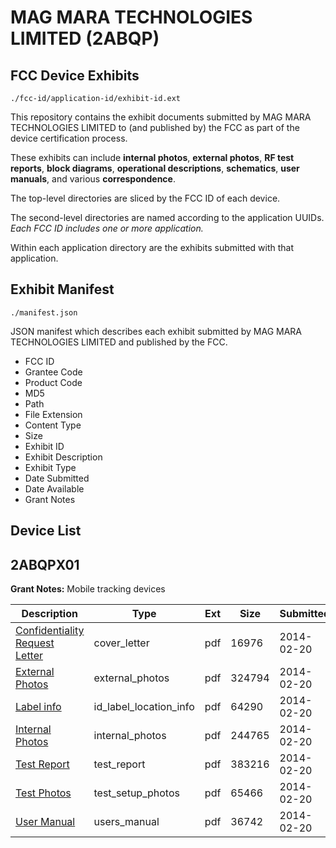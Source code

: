 # MAG MARA TECHNOLOGIES LIMITED (2ABQP)
## FCC Device Exhibits

```
./fcc-id/application-id/exhibit-id.ext
```

This repository contains the exhibit documents submitted by MAG MARA TECHNOLOGIES LIMITED to (and published by) the FCC as part of the device certification process.

These exhibits can include **internal photos**, **external photos**, **RF test reports**, **block diagrams**, **operational descriptions**, **schematics**, **user manuals**, and various **correspondence**.

The top-level directories are sliced by the FCC ID of each device.

The second-level directories are named according to the application UUIDs. *Each FCC ID includes one or more application.*

Within each application directory are the exhibits submitted with that application. 

## Exhibit Manifest

```
./manifest.json
```

JSON manifest which describes each exhibit submitted by MAG MARA TECHNOLOGIES LIMITED and published by the FCC.

- FCC ID
- Grantee Code
- Product Code
- MD5
- Path
- File Extension
- Content Type
- Size
- Exhibit ID
- Exhibit Description
- Exhibit Type
- Date Submitted
- Date Available
- Grant Notes

## Device List
## 2ABQPX01
**Grant Notes:** Mobile tracking devices

| Description | Type | Ext | Size | Submitted | Available |
| ----------- | ---- | --- | ---- | --------- | --------- |
| [Confidentiality Request Letter](2ABQPX01/e0d4144b070b392821b151fab2033a70/2194694.pdf) | cover_letter | pdf | 16976 | 2014-02-20 | 2014-02-20 |
| [External Photos](2ABQPX01/e0d4144b070b392821b151fab2033a70/2194692.pdf) | external_photos | pdf | 324794 | 2014-02-20 | 2014-02-20 |
| [Label info](2ABQPX01/e0d4144b070b392821b151fab2033a70/2194696.pdf) | id_label_location_info | pdf | 64290 | 2014-02-20 | 2014-02-20 |
| [Internal Photos](2ABQPX01/e0d4144b070b392821b151fab2033a70/2194695.pdf) | internal_photos | pdf | 244765 | 2014-02-20 | 2014-02-20 |
| [Test Report](2ABQPX01/e0d4144b070b392821b151fab2033a70/2194693.pdf) | test_report | pdf | 383216 | 2014-02-20 | 2014-02-20 |
| [Test Photos](2ABQPX01/e0d4144b070b392821b151fab2033a70/2194697.pdf) | test_setup_photos | pdf | 65466 | 2014-02-20 | 2014-02-20 |
| [User Manual](2ABQPX01/e0d4144b070b392821b151fab2033a70/2194698.pdf) | users_manual | pdf | 36742 | 2014-02-20 | 2014-02-20 |
